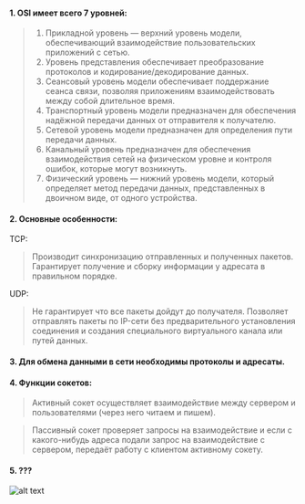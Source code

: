 #### 1. OSI имеет всего 7 уровней:
>1. Прикладной уровень — верхний уровень модели, обеспечивающий взаимодействие пользовательских приложений с сетью.
>2. Уровень представления обеспечивает преобразование протоколов и кодирование/декодирование данных.
>3. Сеансовый уровень модели обеспечивает поддержание сеанса связи, позволяя приложениям взаимодействовать между собой длительное время.
>4. Транспортный уровень модели предназначен для обеспечения надёжной передачи данных от отправителя к получателю.
>5. Сетевой уровень модели предназначен для определения пути передачи данных.
>6. Канальный уровень предназначен для обеспечения взаимодействия сетей на физическом уровне и контроля ошибок, которые могут возникнуть.
>7. Физический уровень — нижний уровень модели, который определяет метод передачи данных, представленных в двоичном виде, от одного устройства.

#### 2. Основные особенности:

TCP:
>Производит синхронизацию отправленных и полученных пакетов.
>Гарантирует получение и сборку информации у адресата в правильном порядке.

UDP:
>Не гарантирует что все пакеты дойдут до получателя.
>Позволяет отправлять пакеты по IP-сети без предварительного установления соединения и создания специального виртуального канала или путей данных.

#### 3. Для обмена данными в сети необходимы протоколы и адресаты.

#### 4. Функции сокетов:

>Активный сокет осуществляет взаимодействие между сервером и пользователями (через него читаем и пишем). 

>Пассивный сокет проверяет запросы на взаимодействие и если с какого-нибудь адреса подали запрос на взаимодействие с сервером,
передаёт работу с клиентом активному сокету.

#### 5. ???

![alt text](https://conlex.kz/wp-content/uploads/2008/09/325.png)
